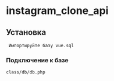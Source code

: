 # instagram_clone_api

## Установка
```
 Импортируйте базу vue.sql
```

### Подключение к базе
```
class/db/db.php
```
